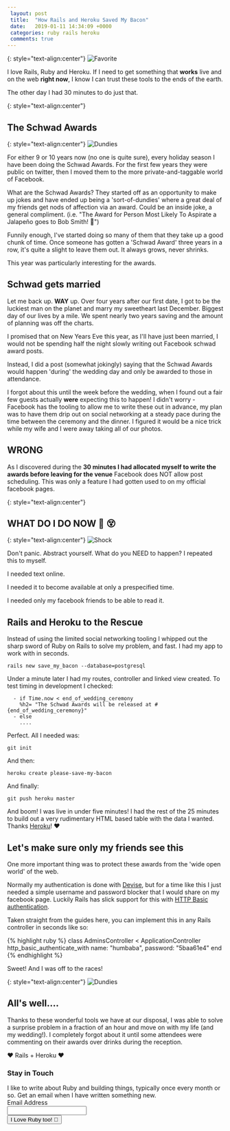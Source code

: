 ```yaml
---
 layout: post
 title:  "How Rails and Heroku Saved My Bacon"
 date:   2019-01-11 14:34:09 +0000
 categories: ruby rails heroku
 comments: true
---
```


{: style="text-align:center"}
![Favorite](https://i.imgur.com/I8as7eZ.png)

I love Rails, Ruby and Heroku. If I need to get something that __works__ live and on the web __right now__, I know I can trust these tools to the ends of the earth.

The other day I had 30 minutes to do just that.

{: style="text-align:center"}
## The Schwad Awards

{: style="text-align:center"}
![Dundies](https://i.giphy.com/media/kq42EnMcsHuBG/giphy.webp)

For either 9 or 10 years now (no one is quite sure), every holiday season I have been doing the Schwad Awards. For the first few years they were public on twitter, then I moved them to the more private-and-taggable world of Facebook.

What are the Schwad Awards? They started off as an opportunity to make up jokes and have ended up being a 'sort-of-dundies' where a great deal of my friends get nods of affection via an award. Could be an inside joke, a general compliment. (i.e. "The Award for Person Most Likely To Aspirate a Jalapeño goes to Bob Smith! 🙊")

Funnily enough, I've started doing so many of them that they take up a good chunk of time. Once someone has gotten a 'Schwad Award' three years in a row, it's quite a slight to leave them out. It always grows, never shrinks.

This year was particularly interesting for the awards.

## Schwad gets married

Let me back up. __WAY__ up. Over four years after our first date, I got to be the luckiest man on the planet and marry my sweetheart last December. Biggest day of our lives by a mile. We spent nearly two years saving and the amount of planning was off the charts.

I promised that on New Years Eve this year, as I'll have just been married, I would not be spending half the night slowly writing out Facebook schwad award posts.

Instead, I did a post (somewhat jokingly) saying that the Schwad Awards would happen 'during' the wedding day and only be awarded to those in attendance.

I forgot about this until the week before the wedding, when I found out a fair few guests actually __were__ expecting this to happen! I didn't worry - Facebook has the tooling to allow me to write these out in advance, my plan was to have them drip out on social networking at a steady pace during the time between the ceremony and the dinner. I figured it would be a nice trick while my wife and I were away taking all of our photos.

## WRONG

As I discovered during the __30 minutes I had allocated myself to write the awards before leaving for the venue__ Facebook does NOT allow post scheduling. This was only a feature I had gotten used to on my official facebook pages.

{: style="text-align:center"}
## WHAT DO I DO NOW 🚨 😵

{: style="text-align:center"}
![Shock](https://i.giphy.com/media/umMYB9u0rpJyE/giphy.webp)

Don't panic. Abstract yourself. What do you NEED to happen? I repeated this to myself.

I needed text online.

I needed it to become available at only a prespecified time.

I needed only my facebook friends to be able to read it.

## Rails and Heroku to the Rescue

Instead of using the limited social networking tooling I whipped out the sharp sword of Ruby on Rails to solve my problem, and fast. I had my app to work with in seconds.

`rails new save_my_bacon --database=postgresql`

Under a minute later I had my routes, controller and linked view created. To test timing in development I checked:

```
  - if Time.now < end_of_wedding_ceremony
    %h2= "The Schwad Awards will be released at #{end_of_wedding_ceremony}"
  - else
    ....
```

Perfect. All I needed was:

`git init`

And then:

`heroku create please-save-my-bacon`

And finally:

`git push heroku master`

And boom! I was live in under five minutes! I had the rest of the 25 minutes to build out a very rudimentary HTML based table with the data I wanted. Thanks [Heroku](https://heroku.com)! ❤️

## Let's make sure only my friends see this

One more important thing was to protect these awards from the 'wide open world' of the web.

Normally my authentication is done with [Devise](https://github.com/plataformatec/devise), but for a time like this I just needed a simple username and password blocker that I would share on my facebook page. Luckily Rails has slick support for this with [HTTP Basic authentication](https://guides.rubyonrails.org/action_controller_overview.html#http-basic-authentication).

Taken straight from the guides here, you can implement this in any Rails controller in seconds like so:

{% highlight ruby %}
  class AdminsController < ApplicationController
    http_basic_authenticate_with name: "humbaba", password: "5baa61e4"
  end
{% endhighlight %}

Sweet! And I was off to the races!

{: style="text-align:center"}
![Dundies](https://i.imgur.com/oBsZpMQ.png)

## All's well....

Thanks to these wonderful tools we have at our disposal, I was able to solve a surprise problem in a fraction of an hour and move on with my life (and my wedding!). I completely forgot about it until some attendees were commenting on their awards over drinks during the reception.

❤️ Rails + Heroku ❤️

<form action="https://www.getdrip.com/forms/275494850/submissions" method="post" data-drip-embedded-form="275494850">
  <h3 data-drip-attribute="headline">Stay in Touch</h3>
  <div data-drip-attribute="description">I like to write about Ruby and building things, typically once every month or so. Get an email when I have written something new.</div>
    <div>
        <label for="drip-email">Email Address</label><br />
        <input type="email" id="drip-email" name="fields[email]" value="" />
    </div>
  <div>
    <input type="submit" value="I Love Ruby too! 💎" data-drip-attribute="sign-up-button" />
  </div>
</form>

